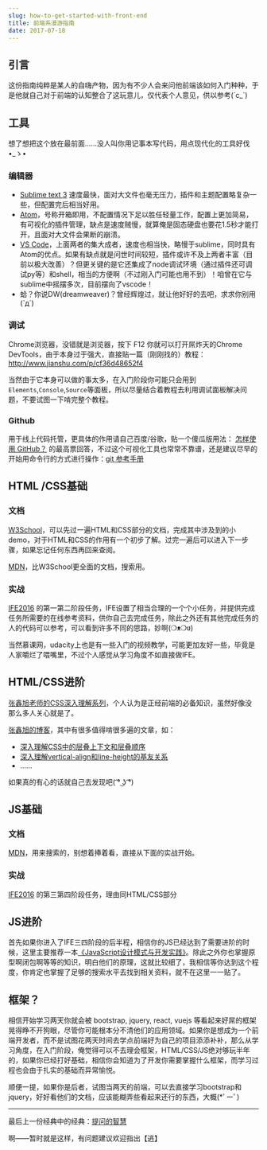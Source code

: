 ```yaml
---
slug: how-to-get-started-with-front-end
title: 前端系漫游指南
date: 2017-07-18
---
```


## 引言

这份指南纯粹是某人的自嗨产物，因为有不少人会来问他前端该如何入门种种，于是他就自己对于前端的认知整合了这玩意儿，仅代表个人意见，供以参考(´c_`)

## 工具

想了想把这个放在最前面......没人叫你用记事本写代码，用点现代化的工具好伐•_ゝ•

### 编辑器

- [Sublime text 3](https://www.sublimetext.com/3) 速度最快，面对大文件也毫无压力，插件和主题配置略复杂一些，但配置完后相当好用。
- [Atom](https://atom.io/)，号称开箱即用，不配置情况下足以胜任轻量工作，配置上更加简易，有可视化的插件管理，缺点是速度贼慢，就算俺是固态硬盘也要花1.5秒才能打开，且面对大文件会果断的崩溃。
- [VS Code](https://code.visualstudio.com/)，上面两者的集大成者，速度也相当快，略慢于sublime，同时具有Atom的优点。如果有缺点就是问世时间较短，插件或许不及上两者丰富（目前以极大改善）？但更关键的是它还集成了node调试环境（通过插件还可调试py等）和shell，相当的方便啊（不过刚入门可能也用不到）！咱曾在它与sublime中摇摆多次，目前摆向了vscode！
- 蛤？你说DW(dreamweaver)？曾经辉煌过，就让他好好的去吧，求求你别用(`д´)

### 调试

Chrome浏览器，没错就是浏览器，按下 F12 你就可以打开屌炸天的Chrome DevTools，由于本身过于强大，直接贴一篇（刚刚找的）教程：http://www.jianshu.com/p/cf36d48652f4

当然由于它本身可以做的事太多，在入门阶段你可能只会用到`Elements`,`Console`,`Source`等面板，所以尽量结合着教程去利用调试面板解决问题，不要试图一下啃完整个教程。

### Github

用于线上代码托管，更具体的作用请自己百度/谷歌，贴一个傻瓜版用法： [怎样使用 GitHub？](https://www.zhihu.com/question/20070065) 的最高票回答，不过这个可视化工具也常常不靠谱，还是建议尽早的开始用命令行的方式进行操作：[git 参考手册](http://gitref.justjavac.com/)

## HTML /CSS基础

### 文档

[W3School](http://www.w3school.com.cn/)，可以先过一遍HTML和CSS部分的文档，完成其中涉及到的小demo，对于HTML和CSS的作用有一个初步了解。过完一遍后可以进入下一步骤，如果忘记任何东西再回来查阅。

[MDN](https://developer.mozilla.org/cn/)，比W3School更全面的文档，搜索用。

### 实战

[IFE2016](http://ife.baidu.com/2016/task/all) 的第一第二阶段任务，IFE设置了相当合理的一个个小任务，并提供完成任务所需要的在线参考资料，供你自己去完成任务，除此之外还有其他完成任务的人的代码可以参考，可以看到许多不同的思路，妙啊(❍ᴥ❍ʋ)

当然慕课网，udacity上也是有一些入门的视频教学，可能更加友好一些，毕竟是人家嚼烂了喂嘴里，不过个人感觉从学习角度不如直接做IFE。

## HTML/CSS进阶

[张鑫旭老师的CSS深入理解系列](http://www.imooc.com/u/197450/courses?sort=publish)，个人认为是正经前端的必备知识，虽然好像没那么多人关心就是了。

[张鑫旭的博客](http://www.zhangxinxu.com/wordpress/)，其中有很多值得啃很多遍的文章，如：

- [深入理解CSS中的层叠上下文和层叠顺序](http://www.zhangxinxu.com/wordpress/2016/01/understand-css-stacking-context-order-z-index/)
- [深入理解vertical-align和line-height的基友关系](http://www.zhangxinxu.com/wordpress/2015/08/css-deep-understand-vertical-align-and-line-height/)
- ......

如果真的有心的话就自己去发现吧( ͡° ͜ʖ ͡°)

## JS基础

### 文档

[MDN](https://developer.mozilla.org/cn/)，用来搜索的，别想着捧着看，直接从下面的实战开始。

### 实战

[IFE2016](http://ife.baidu.com/2016/task/all) 的第三第四阶段任务，理由同HTML/CSS部分

## JS进阶

首先如果你进入了IFE三四阶段的后半程，相信你的JS已经达到了需要进阶的时候，这里主要推荐一本[《JavaScript设计模式与开发实践》](https://book.douban.com/subject/26382780/)。除此之外你也掌握原型啊闭包啊等等的知识，明白他们的原理，这就比较细了，我相信等你达到这个程度，你肯定也掌握了足够的搜索水平去找到相关资料，就不在这里一一贴了。

## 框架？

相信开始学习两天你就会被 bootstrap, jquery, react, vuejs 等看起来好屌的框架晃得睁不开狗眼，尽管你可能根本分不清他们的应用领域。如果你是想成为一个前端开发者，而不是试图花两天时间去学点前端好为自己的项目添添补补，那么从学习角度，在入门阶段，俺觉得可以不去理会框架，HTML/CSS/JS绝对够玩半年的，如果你已经打好基础，相信你会知道为了开发你需要掌握什么框架，而学习过程也会由于扎实的基础而异常愉悦。

顺便一提，如果你是后者，试图当两天的前端，可以去直接学习bootstrap和jquery，好好看他们的文档，应该能糊弄些看起来还行的东西，大概(*ﾟーﾟ)

------

最后上一份经典中的经典：[提问的智慧](https://github.com/ryanhanwu/How-To-Ask-Questions-The-Smart-Way/blob/master/README-zh_CN.md)

啊——暂时就是这样，有问题建议欢迎指出【逃】